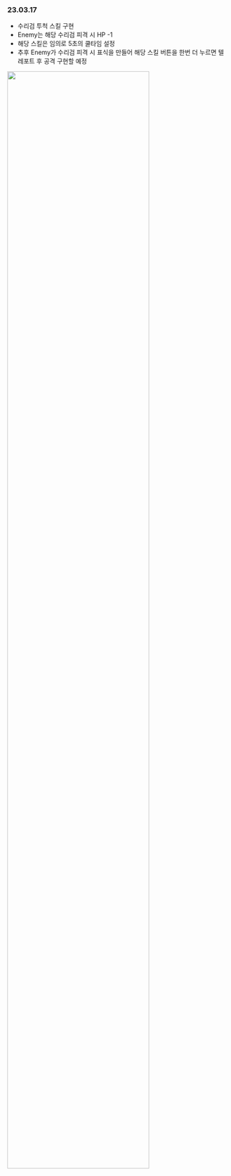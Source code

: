 ### 23.03.17
* 수리검 투척 스킬 구현
* Enemy는 해당 수리검 피격 시 HP -1
* 해당 스킬은 임의로 5초의 쿨타임 설정
* 추후 Enemy가 수리검 피격 시 표식을 만들어 해당 스킬 버튼을 한번 더 누르면 텔레포트 후 공격 구현할 예정 <br/>


<img width ="80%" src="https://user-images.githubusercontent.com/86179438/225917025-c86f1071-0a16-426c-a7fd-b3d558aee5b4.mp4"/>
